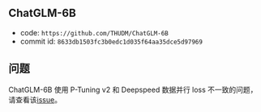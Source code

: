 ## ChatGLM-6B
- code: `https://github.com/THUDM/ChatGLM-6B `
- commit id: `8633db1503fc3b0edc1d035f64aa35dce5d97969`



## 问题

ChatGLM-6B 使用 P-Tuning v2 和 Deepspeed 数据并行 loss 不一致的问题，请查看该[issue](https://github.com/THUDM/ChatGLM-6B/issues/644)。
